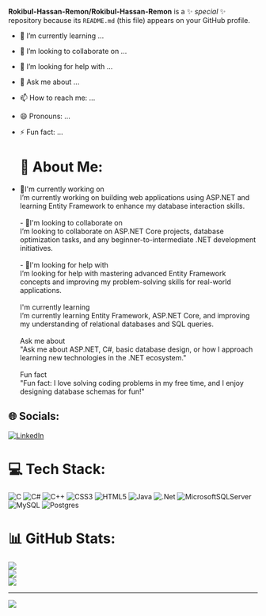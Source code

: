 
**Rokibul-Hassan-Remon/Rokibul-Hassan-Remon** is a ✨ _special_ ✨ repository because its `README.md` (this file) appears on your GitHub profile.



- 🌱 I’m currently learning ...
- 👯 I’m looking to collaborate on ...
- 🤔 I’m looking for help with ...
- 💬 Ask me about ...
- 📫 How to reach me: ...
- 😄 Pronouns: ...
- ⚡ Fun fact: ...

  # 💫 About Me:
- 🔭I'm currently working on<br>I’m currently working on building web applications using ASP.NET and learning Entity Framework to enhance my database interaction skills.<br><br>- 👯I'm looking to collaborate on<br>I’m looking to collaborate on ASP.NET Core projects, database optimization tasks, and any beginner-to-intermediate .NET development initiatives.<br><br>- 🤔I'm looking for help with<br>I’m looking for help with mastering advanced Entity Framework concepts and improving my problem-solving skills for real-world applications.<br><br>I'm currently learning<br>I’m currently learning Entity Framework, ASP.NET Core, and improving my understanding of relational databases and SQL queries.<br><br>Ask me about<br>"Ask me about ASP.NET, C#, basic database design, or how I approach learning new technologies in the .NET ecosystem."<br><br>Fun fact<br>"Fun fact: I love solving coding problems in my free time, and I enjoy designing database schemas for fun!"


## 🌐 Socials:
[![LinkedIn](https://img.shields.io/badge/LinkedIn-%230077B5.svg?logo=linkedin&logoColor=white)](https://linkedin.com/in/rokibul-hassan-remon) 

# 💻 Tech Stack:
![C](https://img.shields.io/badge/c-%2300599C.svg?style=for-the-badge&logo=c&logoColor=white) ![C#](https://img.shields.io/badge/c%23-%23239120.svg?style=for-the-badge&logo=csharp&logoColor=white) ![C++](https://img.shields.io/badge/c++-%2300599C.svg?style=for-the-badge&logo=c%2B%2B&logoColor=white) ![CSS3](https://img.shields.io/badge/css3-%231572B6.svg?style=for-the-badge&logo=css3&logoColor=white) ![HTML5](https://img.shields.io/badge/html5-%23E34F26.svg?style=for-the-badge&logo=html5&logoColor=white) ![Java](https://img.shields.io/badge/java-%23ED8B00.svg?style=for-the-badge&logo=openjdk&logoColor=white) ![.Net](https://img.shields.io/badge/.NET-5C2D91?style=for-the-badge&logo=.net&logoColor=white) ![MicrosoftSQLServer](https://img.shields.io/badge/Microsoft%20SQL%20Server-CC2927?style=for-the-badge&logo=microsoft%20sql%20server&logoColor=white) ![MySQL](https://img.shields.io/badge/mysql-4479A1.svg?style=for-the-badge&logo=mysql&logoColor=white) ![Postgres](https://img.shields.io/badge/postgres-%23316192.svg?style=for-the-badge&logo=postgresql&logoColor=white)
# 📊 GitHub Stats:
![](https://github-readme-stats.vercel.app/api?username=Rokibul-Hassan-Remon&theme=neon&hide_border=false&include_all_commits=false&count_private=false)<br/>
![](https://github-readme-streak-stats.herokuapp.com/?user=Rokibul-Hassan-Remon&theme=neon&hide_border=false)<br/>
![](https://github-readme-stats.vercel.app/api/top-langs/?username=Rokibul-Hassan-Remon&theme=neon&hide_border=false&include_all_commits=false&count_private=false&layout=compact)

---
[![](https://visitcount.itsvg.in/api?id=Rokibul-Hassan-Remon&icon=0&color=0)](https://visitcount.itsvg.in)

<!-- Proudly created with GPRM ( https://gprm.itsvg.in ) -->

